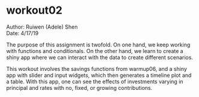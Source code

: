 
# workout02

Author: Ruiwen (Adele) Shen  
Date: 4/17/19  

The purpose of this assignment is twofold. On one hand, we keep working with functions and conditionals. On the other hand, we learn to create a shiny app where we can interact with the data to create different scenarios. 

This workout involves the savings functions from warmup06, and a shiny app with slider and input widgets, which then generates a timeline plot and a table. With this app, one can see the effects of investments varying in principal and rates with no, fixed, or growing contributions.